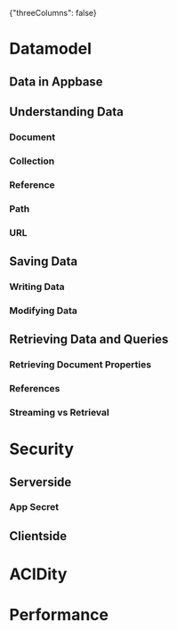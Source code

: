 {"threeColumns": false}

# Datamodel

## Data in Appbase

## Understanding Data

### Document

### Collection

### Reference

### Path

### URL

## Saving Data

### Writing Data

### Modifying Data

## Retrieving Data and Queries

### Retrieving Document Properties

### References

### Streaming vs Retrieval

# Security

## Serverside

### App Secret

## Clientside

# ACIDity

# Performance
